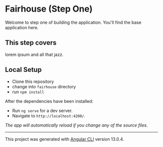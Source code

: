 # Fairhouse (Step One)
Welcome to step one of building the application. You'll find the base application here.


## This step covers
lorem ipsum and all that jazz.
## Local Setup
*  Clone this repository
*  change into `fairhouse` directory
*  run `npm install`

After the dependencies have been installed:

* Run `ng serve` for a dev server. 
* Navigate to `http://localhost:4200/`. 

_The app will automatically reload if you change any of the source files._


_______
This project was generated with [Angular CLI](https://github.com/angular/angular-cli) version 13.0.4.
